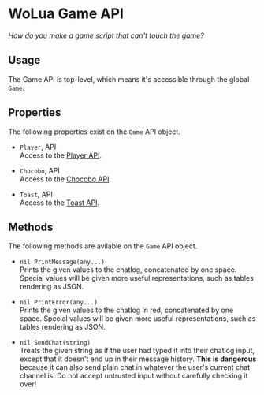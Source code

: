# WoLua Game API
_How do you make a game script that can't touch the game?_

## Usage
The Game API is top-level, which means it's accessible through the global `Game`.

## Properties
The following properties exist on the `Game` API object.

- `Player`, API\
  Access to the [Player API](player.md).

- `Chocobo`, API\
  Access to the [Chocobo API](chocobo.md).

- `Toast`, API\
  Access to the [Toast API](toast.md).

## Methods
The following methods are avilable on the `Game` API object.

- `nil PrintMessage(any...)`\
  Prints the given values to the chatlog, concatenated by one space. Special values will be given more useful representations, such as tables rendering as JSON.

- `nil PrintError(any...)`\
  Prints the given values to the chatlog in red, concatenated by one space. Special values will be given more useful representations, such as tables rendering as JSON.

- `nil SendChat(string)`\
  Treats the given string as if the user had typed it into their chatlog input, except that it doesn't end up in their message history. **This is dangerous** because it can also send plain chat in whatever the user's current chat channel is! Do not accept untrusted input without carefully checking it over!

